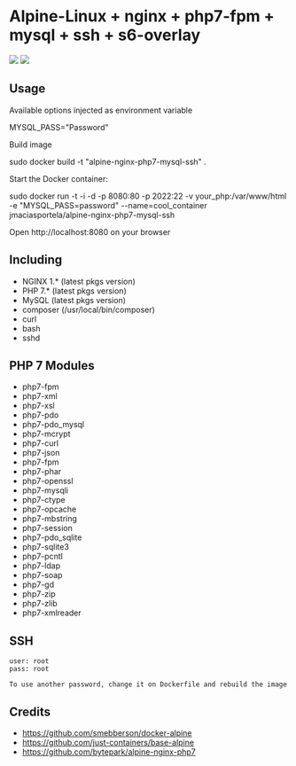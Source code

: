 # Alpine-Linux + nginx + php7-fpm + mysql + ssh + s6-overlay 
[![](https://images.microbadger.com/badges/image/jmaciasportela/alpine-s6-nginx-php7-mysql-ssh.svg)](https://microbadger.com/images/jmaciasportela/alpine-s6-nginx-php7-mysql-ssh "Get your own image badge on microbadger.com")
[![](https://images.microbadger.com/badges/version/jmaciasportela/alpine-s6-nginx-php7-mysql-ssh.svg)](https://microbadger.com/images/jmaciasportela/alpine-s6-nginx-php7-mysql-ssh "Get your own version badge on microbadger.com")
## Usage

Available options injected as environment variable

MYSQL_PASS="Password"

Build image

sudo docker build -t "alpine-nginx-php7-mysql-ssh" .

Start the Docker container:

sudo docker run -t -i -d -p 8080:80 -p 2022:22 -v your_php:/var/www/html -e "MYSQL_PASS=password" --name=cool_container jmaciasportela/alpine-nginx-php7-mysql-ssh

Open http://localhost:8080 on your browser

## Including
 
 - NGINX 1.* (latest pkgs version)
 - PHP 7.* (latest pkgs version)
 - MySQL (latest pkgs version)
 - composer (/usr/local/bin/composer)
 - curl
 - bash
 - sshd

## PHP 7 Modules

 - php7-fpm 
 - php7-xml 
 - php7-xsl 
 - php7-pdo 
 - php7-pdo_mysql 
 - php7-mcrypt 
 - php7-curl 
 - php7-json 
 - php7-fpm 
 - php7-phar 
 - php7-openssl 
 - php7-mysqli 
 - php7-ctype 
 - php7-opcache 
 - php7-mbstring 
 - php7-session 
 - php7-pdo_sqlite 
 - php7-sqlite3 
 - php7-pcntl 
 - php7-ldap 
 - php7-soap 
 - php7-gd
 - php7-zip 
 - php7-zlib 
 - php7-xmlreader

 ## SSH

 	user: root
 	pass: root

 	To use another password, change it on Dockerfile and rebuild the image

 ## Credits

- https://github.com/smebberson/docker-alpine
- https://github.com/just-containers/base-alpine
- https://github.com/bytepark/alpine-nginx-php7
